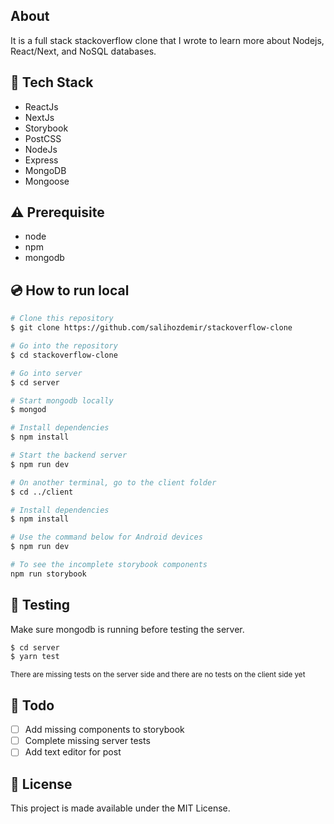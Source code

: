 ## About

It is a full stack stackoverflow clone that I wrote to learn more about Nodejs, React/Next, and NoSQL databases.

## :rocket: Tech Stack

- ReactJs
- NextJs
- Storybook
- PostCSS
- NodeJs
- Express
- MongoDB
- Mongoose

## :warning: Prerequisite

- node
- npm
- mongodb

## :cd: How to run local

```bash
# Clone this repository
$ git clone https://github.com/salihozdemir/stackoverflow-clone

# Go into the repository
$ cd stackoverflow-clone

# Go into server
$ cd server

# Start mongodb locally
$ mongod

# Install dependencies
$ npm install

# Start the backend server
$ npm run dev

# On another terminal, go to the client folder
$ cd ../client

# Install dependencies
$ npm install

# Use the command below for Android devices
$ npm run dev

# To see the incomplete storybook components
npm run storybook
```

## :mag_right: Testing

Make sure mongodb is running before testing the server.

```bash
$ cd server
$ yarn test
```

<sub>There are missing tests on the server side and there are no tests on the client side yet</sub>

## :scroll: Todo

- [ ] Add missing components to storybook
- [ ] Complete missing server tests
- [ ] Add text editor for post

## :memo: License

This project is made available under the MIT License.

